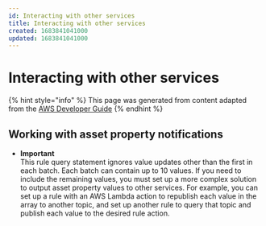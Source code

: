 ```yaml
---
id: Interacting with other services
title: Interacting with other services
created: 1683841041000
updated: 1683841041000
---
```

# Interacting with other services

{% hint style="info" %}
This page was generated from content adapted from the [AWS Developer Guide](https://github.com/awsdocs/aws-iot-sitewise-user-guide.git)
{% endhint %}

## Working with asset property notifications

- **Important**  
This rule query statement ignores value updates other than the first in each batch\. Each batch can contain up to 10 values\. If you need to include the remaining values, you must set up a more complex solution to output asset property values to other services\. For example, you can set up a rule with an AWS Lambda action to republish each value in the array to another topic, and set up another rule to query that topic and publish each value to the desired rule action\.

